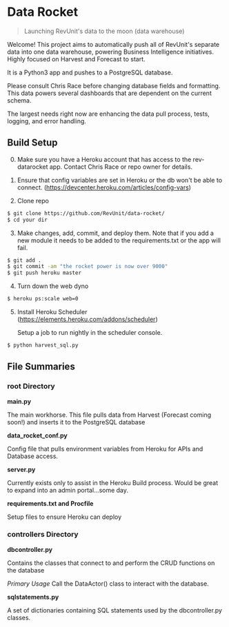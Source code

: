 # Data Rocket

> Launching RevUnit's data to the moon (data warehouse)

Welcome!  This project aims to automatically push all of RevUnit's separate data into one data warehouse, powering Business Intelligence initiatives.  Highly focused on Harvest and Forecast to start.

It is a Python3 app and pushes to a PostgreSQL database.

Please consult Chris Race before changing database fields and formatting.  This data powers several dashboards that are dependent on the current schema.

The largest needs right now are enhancing the data pull process, tests, logging, and error handling.

## Build Setup

0. Make sure you have a Heroku account that has access to the rev-datarocket app.  Contact Chris Race or repo owner for details.

1. Ensure that config variables are set in Heroku or the db won't be able to connect.
(https://devcenter.heroku.com/articles/config-vars)
2. Clone repo
``` bash
$ git clone https://github.com/RevUnit/data-rocket/
$ cd your dir
```
3. Make changes, add, commit, and deploy them.  Note that if you add a new module it needs to be added to the requirements.txt or the app will fail.
``` bash
$ git add .
$ git commit -am "the rocket power is now over 9000"
$ git push heroku master
```
4. Turn down the web dyno
``` bash
$ heroku ps:scale web=0
```
5. Install Heroku Scheduler (https://elements.heroku.com/addons/scheduler)

   Setup a job to run nightly in the scheduler console.
``` bash
$ python harvest_sql.py
```


## File Summaries

### root Directory

**main.py**

The main workhorse.  This file pulls data from Harvest (Forecast coming soon!) and inserts it to the PostgreSQL database


**data_rocket_conf.py**

Config file that pulls environment variables from Heroku for APIs and Database access.

**server.py**

Currently exists only to assist in the Heroku Build process.  Would be great to expand into an admin portal...some day.

**requirements.txt and Procfile**

Setup files to ensure Heroku can deploy

### controllers Directory

**dbcontroller.py**

Contains the classes that connect to and perform the CRUD functions on the database

*Primary Usage*
Call the DataActor() class to interact with the database.

**sqlstatements.py**

A set of dictionaries containing SQL statements used by the dbcontroller.py classes.
